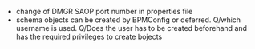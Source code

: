 * change of DMGR SAOP port number in properties file
* schema objects can be created by BPMConfig or deferred. Q/which username is used.  Q/Does the user has to be created beforehand and has the required privileges to create bojects
